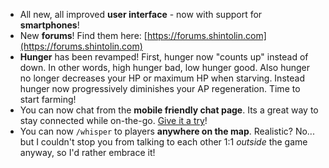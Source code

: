 * All new, all improved **user interface** - now with support for **smartphones**!
* New **forums**! Find them here: [https://forums.shintolin.com](https://forums.shintolin.com)
* **Hunger** has been revamped! First, hunger now "counts up" instead of down. In other words, high hunger bad, low hunger good. Also hunger no longer decreases your HP or maximum HP when starving. Instead hunger now progressively diminishes your AP regeneration. Time to start farming!
* You can now chat from the **mobile friendly chat page**. Its a great way to stay connected while on-the-go. [Give it a try](https://www.shintolin.com/game/chat)!
* You can now `/whisper` to players **anywhere on the map**. Realistic? No... but I couldn't stop you from talking to each other 1:1 _outside_ the game anyway, so I'd rather embrace it!
